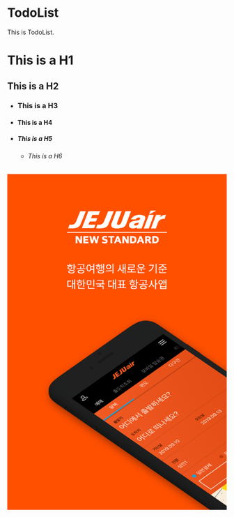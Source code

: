 # TodoList
This is TodoList.


# This is a H1
## This is a H2
- ### This is a H3
- #### This is a H4
- ##### This is a H5
  - ###### This is a H6


![Alt text](https://github.com/LucasDev86/resume/blob/master/images/android_0.png)


